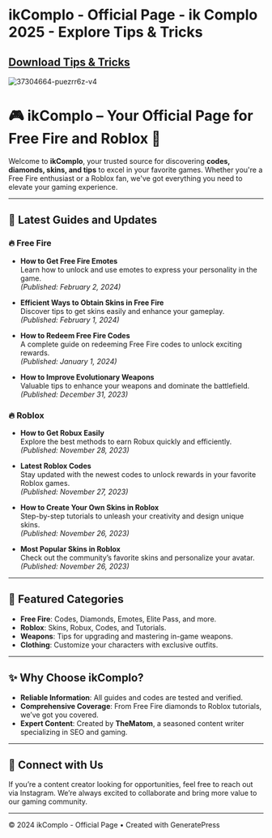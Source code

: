 # ikComplo - Official Page - ik Complo 2025 - Explore Tips & Tricks

## [Download Tips & Tricks](https://modmeme.com/)

![37304664-puezrr6z-v4](https://github.com/user-attachments/assets/a9e1192e-cfd5-4f4c-95a0-24b48ee3829d)

# 🎮 **ikComplo – Your Official Page for Free Fire and Roblox** 🚀

Welcome to **ikComplo**, your trusted source for discovering **codes, diamonds, skins, and tips** to excel in your favorite games. Whether you're a Free Fire enthusiast or a Roblox fan, we've got everything you need to elevate your gaming experience.

---

## 🌟 **Latest Guides and Updates**

### 🔥 **Free Fire**
- **How to Get Free Fire Emotes**  
  Learn how to unlock and use emotes to express your personality in the game.  
  *(Published: February 2, 2024)*  

- **Efficient Ways to Obtain Skins in Free Fire**  
  Discover tips to get skins easily and enhance your gameplay.  
  *(Published: February 1, 2024)*  

- **How to Redeem Free Fire Codes**  
  A complete guide on redeeming Free Fire codes to unlock exciting rewards.  
  *(Published: January 1, 2024)*  

- **How to Improve Evolutionary Weapons**  
  Valuable tips to enhance your weapons and dominate the battlefield.  
  *(Published: December 31, 2023)*  

### 🔥 **Roblox**
- **How to Get Robux Easily**  
  Explore the best methods to earn Robux quickly and efficiently.  
  *(Published: November 28, 2023)*  

- **Latest Roblox Codes**  
  Stay updated with the newest codes to unlock rewards in your favorite Roblox games.  
  *(Published: November 27, 2023)*  

- **How to Create Your Own Skins in Roblox**  
  Step-by-step tutorials to unleash your creativity and design unique skins.  
  *(Published: November 26, 2023)*  

- **Most Popular Skins in Roblox**  
  Check out the community’s favorite skins and personalize your avatar.  
  *(Published: November 26, 2023)*  

---

## 💎 **Featured Categories**
- **Free Fire**: Codes, Diamonds, Emotes, Elite Pass, and more.  
- **Roblox**: Skins, Robux, Codes, and Tutorials.  
- **Weapons**: Tips for upgrading and mastering in-game weapons.  
- **Clothing**: Customize your characters with exclusive outfits.  

---

## ✨ **Why Choose ikComplo?**
- **Reliable Information**: All guides and codes are tested and verified.  
- **Comprehensive Coverage**: From Free Fire diamonds to Roblox tutorials, we’ve got you covered.  
- **Expert Content**: Created by **TheMatom**, a seasoned content writer specializing in SEO and gaming.  

---

## 📢 **Connect with Us**
If you’re a content creator looking for opportunities, feel free to reach out via Instagram. We’re always excited to collaborate and bring more value to our gaming community.  

---

© 2024 ikComplo - Official Page • Created with GeneratePress


